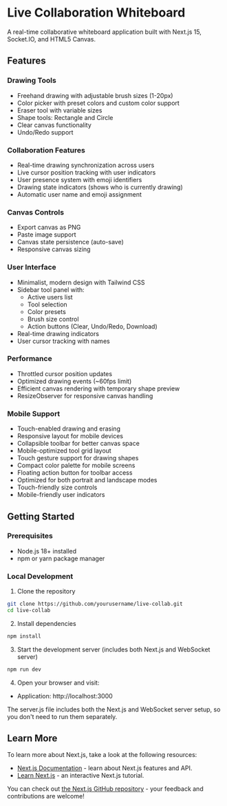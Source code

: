 # Live Collaboration Whiteboard

A real-time collaborative whiteboard application built with Next.js 15, Socket.IO, and HTML5 Canvas.

## Features

### Drawing Tools
- Freehand drawing with adjustable brush sizes (1-20px)
- Color picker with preset colors and custom color support
- Eraser tool with variable sizes
- Shape tools: Rectangle and Circle
- Clear canvas functionality
- Undo/Redo support

### Collaboration Features
- Real-time drawing synchronization across users
- Live cursor position tracking with user indicators
- User presence system with emoji identifiers
- Drawing state indicators (shows who is currently drawing)
- Automatic user name and emoji assignment

### Canvas Controls
- Export canvas as PNG
- Paste image support
- Canvas state persistence (auto-save)
- Responsive canvas sizing

### User Interface
- Minimalist, modern design with Tailwind CSS
- Sidebar tool panel with:
  - Active users list
  - Tool selection
  - Color presets
  - Brush size control
  - Action buttons (Clear, Undo/Redo, Download)
- Real-time drawing indicators
- User cursor tracking with names

### Performance
- Throttled cursor position updates
- Optimized drawing events (~60fps limit)
- Efficient canvas rendering with temporary shape preview
- ResizeObserver for responsive canvas handling

### Mobile Support
- Touch-enabled drawing and erasing
- Responsive layout for mobile devices
- Collapsible toolbar for better canvas space
- Mobile-optimized tool grid layout
- Touch gesture support for drawing shapes
- Compact color palette for mobile screens
- Floating action button for toolbar access
- Optimized for both portrait and landscape modes
- Touch-friendly size controls
- Mobile-friendly user indicators

## Getting Started

### Prerequisites
- Node.js 18+ installed
- npm or yarn package manager

### Local Development
1. Clone the repository
```bash
git clone https://github.com/yourusername/live-collab.git
cd live-collab
```

2. Install dependencies
```bash
npm install
```

3. Start the development server (includes both Next.js and WebSocket server)
```bash
npm run dev
```

4. Open your browser and visit:
- Application: http://localhost:3000

The server.js file includes both the Next.js and WebSocket server setup, so you don't need to run them separately.

## Learn More

To learn more about Next.js, take a look at the following resources:

- [Next.js Documentation](https://nextjs.org/docs) - learn about Next.js features and API.
- [Learn Next.js](https://nextjs.org/learn) - an interactive Next.js tutorial.

You can check out [the Next.js GitHub repository](https://github.com/vercel/next.js) - your feedback and contributions are welcome!
